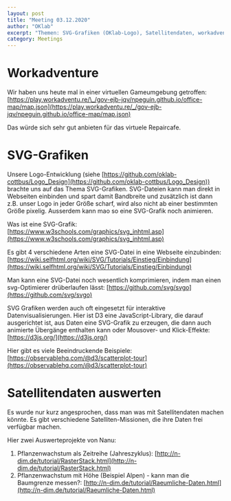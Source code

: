 ```yaml
---
layout: post
title: "Meeting 03.12.2020"
author: "OKlab"
excerpt: "Themen: SVG-Grafiken (OKlab-Logo), Satellitendaten, workadventure"
category: Meetings
---
```



# Workadventure

Wir haben uns heute mal in einer virtuellen Gameumgebung getroffen:
[https://play.workadventu.re/\_/gov-ejb-jqv/npeguin.github.io/office-map/map.json](https://play.workadventu.re/_/gov-ejb-jqv/npeguin.github.io/office-map/map.json)

Das würde sich sehr gut anbieten für das virtuele Repaircafe.

# SVG-Grafiken 

Unsere Logo-Entwicklung (siehe [https://github.com/oklab-cottbus/Logo_Design](https://github.com/oklab-cottbus/Logo_Design)) brachte uns auf das Thema SVG-Grafiken. 
SVG-Dateien kann man direkt in Webseiten einbinden und spart damit Bandbreite und zusätzlich ist dann z.B. unser Logo 
in jeder Größe scharf, wird also nicht ab einer bestimmten Größe pixelig. Ausserdem kann mao so eine SVG-Grafik noch animieren.

Was ist eine SVG-Grafik: [https://www.w3schools.com/graphics/svg_inhtml.asp](https://www.w3schools.com/graphics/svg_inhtml.asp)

Es gibt 4 verschiedene Arten eine SVG-Datei in eine Webseite einzubinden: [https://wiki.selfhtml.org/wiki/SVG/Tutorials/Einstieg/Einbindung](https://wiki.selfhtml.org/wiki/SVG/Tutorials/Einstieg/Einbindung)

Man kann eine SVG-Datei noch wesentlich komprimieren, indem man einen svg-Optimierer drüberlaufen lässt:
[https://github.com/svg/svgo](https://github.com/svg/svgo)

SVG Grafiken werden auch oft eingesetzt für interaktive Datenvisualisierungen. Hier ist D3 eine JavaScript-Library, die darauf ausgerichtet ist, 
aus Daten eine SVG-Grafik zu erzeugen, die dann auch animierte Übergänge enthalten kann oder Mousover- und Klick-Effekte:
[https://d3js.org/](https://d3js.org/)

Hier gibt es viele Beeindruckende Beispiele:
[https://observablehq.com/@d3/scatterplot-tour](https://observablehq.com/@d3/scatterplot-tour)


# Satellitendaten auswerten

Es wurde nur kurz angesprochen, dass man was mit Satellitendaten machen könnte. Es gibt verschiedene Satelliten-Missionen, die ihre Daten frei verfügbar machen.

Hier zwei Auswerteprojekte von Nanu:

1. Pflanzenwachstum als Zeitreihe (Jahreszyklus): [http://n-dim.de/tutorial/RasterStack.html](http://n-dim.de/tutorial/RasterStack.html)
2. Pflanzenwachstum mit Höhe (Beispiel Alpen) - kann man die Baumgrenze messen?: [http://n-dim.de/tutorial/Raeumliche-Daten.html](http://n-dim.de/tutorial/Raeumliche-Daten.html)


